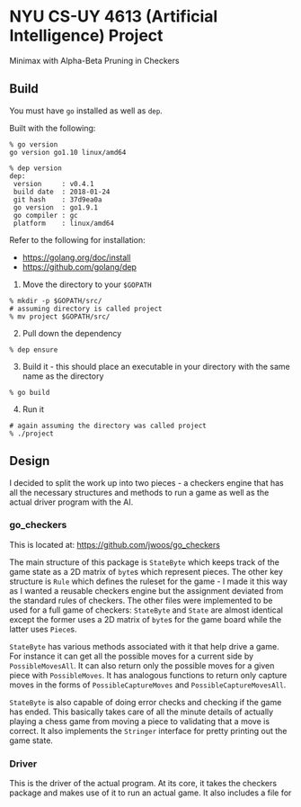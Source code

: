 # NYU CS-UY 4613 (Artificial Intelligence) Project
Minimax with Alpha-Beta Pruning in Checkers

## Build
You must have `go` installed as well as `dep`.

Built with the following:

```shell
% go version
go version go1.10 linux/amd64

% dep version
dep:
 version     : v0.4.1
 build date  : 2018-01-24
 git hash    : 37d9ea0a
 go version  : go1.9.1
 go compiler : gc
 platform    : linux/amd64
```

Refer to the following for installation:
- https://golang.org/doc/install
- https://github.com/golang/dep

1. Move the directory to your `$GOPATH`

```shell
% mkdir -p $GOPATH/src/
# assuming directory is called project
% mv project $GOPATH/src/
```

2. Pull down the dependency

```shell
% dep ensure
```

3. Build it - this should place an executable in your directory with the same name as the directory

```shell
% go build
```

4. Run it

```shell
# again assuming the directory was called project
% ./project
```

## Design

I decided to split the work up into two pieces - a checkers engine that has all the necessary structures and methods to run a game as well as the actual driver program with the AI.

### go_checkers 

This is located at: https://github.com/jwoos/go_checkers

The main structure of this package is `StateByte` which keeps track of the game state as a 2D matrix of `byte`s which represent pieces. The other key structure is `Rule` which defines the ruleset for the game - I made it this way as I wanted a reusable checkers engine but the assignment deviated from the standard rules of checkers. The other files were implemented to be used for a full game of checkers: `StateByte` and `State` are almost identical except the former uses a 2D matrix of `byte`s for the game board while the latter uses `Piece`s.

`StateByte` has various methods associated with it that help drive a game. For instance it can get all the possible moves for a current side by `PossibleMovesAll`. It can also return only the possible moves for a given piece with `PossibleMoves`. It has analogous functions to return only capture moves in the forms of `PossibleCaptureMoves` and `PossibleCaptureMovesAll`.

`StateByte` is also capable of doing error checks and checking if the game has ended. This basically takes care of all the minute details of actually playing a chess game from moving a piece to validating that a move is correct. It also implements the `Stringer` interface for pretty printing out the game state.

### Driver

This is the driver of the actual program. At its core, it takes the checkers package and makes use of it to run an actual game. It also includes a file for 